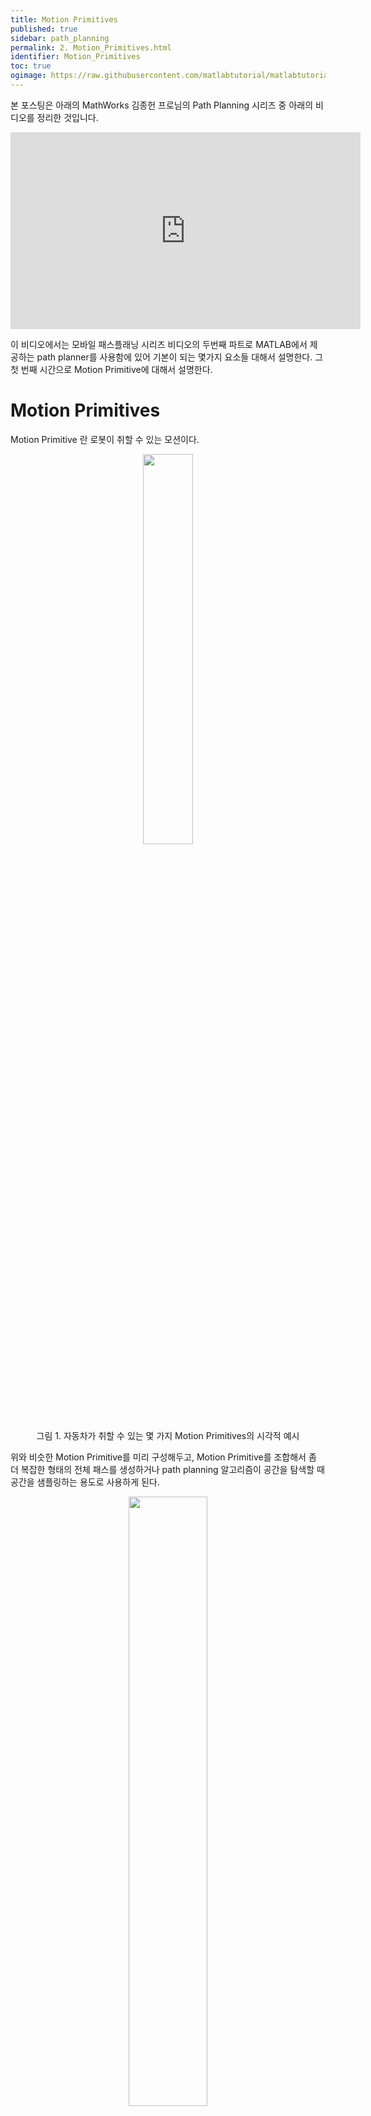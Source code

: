 ```yaml
---
title: Motion Primitives
published: true
sidebar: path_planning
permalink: 2. Motion_Primitives.html
identifier: Motion_Primitives
toc: true
ogimage: https://raw.githubusercontent.com/matlabtutorial/matlabtutorial.github.io/main/images/path_planning/ogimage.jpg
---
```


<style>
r { color: Red }
o { color: Orange }
g { color: Green }
bl { color: #0076A8 }
</style>

본 포스팅은 아래의 MathWorks 김종헌 프로님의 Path Planning 시리즈 중 아래의 비디오를 정리한 것입니다.

<center><iframe width="560" height="315" src="https://www.youtube.com/embed/dfQvWekJIdU?si=4PdXsAgFhVrqRxGb" title="YouTube video player" frameborder="0" allow="accelerometer; autoplay; clipboard-write; encrypted-media; gyroscope; picture-in-picture; web-share" referrerpolicy="strict-origin-when-cross-origin" allowfullscreen></iframe></center>

이 비디오에서는 모바일 패스플래닝 시리즈 비디오의 두번째 파트로 MATLAB에서 제공하는 path planner를 사용함에 있어 기본이 되는 몇가지 요소들 대해서 설명한다. 그 첫 번째 시간으로 Motion Primitive에 대해서 설명한다. 

# Motion Primitives

Motion Primitive 란 로봇이 취할 수 있는 모션이다. 

<center>
<img width = "40%" src="../../images/path_planning/2. Motion_Primitives/pic1.png"/>
    <br> 그림 1. 자동차가 취할 수 있는 몇 가지 Motion Primitives의 시각적 예시
</center>

위와 비슷한 Motion Primitive를 미리 구성해두고, Motion Primitive를 조합해서 좀 더 복잡한 형태의 전체 패스를 생성하거나 path planning 알고리즘이 공간을 탐색할 때 공간을 샘플링하는 용도로 사용하게 된다.

<center>
<img width = "50%" src="../../images/path_planning/2. Motion_Primitives/pic2.png"/>
    <br> 그림 2. 일련의 Motion Primitive를 조합하여 얻게되는 샘플 경로 예시
</center>

Motion Primitive의 조합으로 공간을 샘플링하면 전체 패스를 생성할 때, 공간을 검색할 때, 연산량을 줄여 연산에 소모되는 시간을 최소화할 수 있다. 공간을 샘플링할 때 내가 사용하는 로봇이 취할 수 없는 접근 불가한 모션을 샘플링하는 게 아니라 실제로 로봇이 구현 가능한 모션을 샘플링 해야 되기 때문에 이러한 motion primitive를 미리 계산하여 공간을 sampling하게 된다. 그리고 어떤 경로가 결정이 됐을 때 이 경로가 최적 경로인지 아닌지 확인하기 위해 경로 추종에 대한 비용을 계산하여 다른 경로와 비교를 할 때도 Motion Primitive가 사용된다.

Motion Primitive를 이런 업무에 활용하기 위해서는 어떤 특징을 가져야 할까? 우리는 Motion Primitive를 조합해서 더 복잡한 형태의 패스를 만들어낼 것이기 때문에 **(1) motion primitive의 형상이나 표현 방법이 복잡하면 안 된다**. Motion Primitive 자체는 단순해야 그 다음 이것들이 조합했을 때의 패스도 최대한 단순하게 표현할 수 있기 때문에 심플하게 표현되어야 한다. 또, Path planning을 하는데 있어 반복적으로 많이 사용되기 때문에 **(2) 재사용성을 가지도록 설계**되어야 한다. 하지만, motion primitive를 조합하는 형태로 path가 계획되며 계획된 path의 품질 그 중에서도 smoothness에 영향을 주기 때문에 **(3) 최대한 robot 모션의 품질을 높이기 위해 최대한 smooth한 형상**을 가지고 있어야만 한다.

## Kinematic Constraints

결국 로봇이 가질 수 있는 모션을 "간단하게" 표현한다는 것은 내 로봇이 가지고 있는 kinematic constraints를 표현한다는 말과도 같다. Kinematic constraints는 로봇이 어떤 방향이든지 가고 싶은 방향으로 움직이는 데 있어서 모션에 가해지는 제약을 말한다. 여기서, 내가 원하는 모든 방향으로 다 갈 수 있는 형태를 omni-directional 혹은 holonomic system이라고 하고 그렇지 않은 시스템을 non-holonomic system이라고 한다.

이 non-holonomic system을 정확하게 정의하자면, 로봇이 가지고 있는 자유도보다 컨트롤 input에 대한 자유도가 더 적은 시스템을 non-holonomic system이라 말한다. 

<center>
<img width = "40%" src="../../images/path_planning/2. Motion_Primitives/pic3.png"/>
    <br> 그림 3. 자동차 움직임의 자유도와 kinematic constraints
</center>

예를 들어, 자동차의 경우 그림 3에서 볼 수 있는 것처럼 2차원 평면에서 움직이는 자동차가 가질 수 있는 자유도는 $[x, y, \theta]$ 세 가지이다. 이 때, 우리가 이 차를 움직일 때 줄수 있는 제어 인풋은 전후 방향으로 움직이게 하는 acceleration과 스티어링 앵글 둘 뿐이다. 즉, 로봇이 가지고 있는 자유도는 3인데, 컨트롤 인풋에 의한 자유도는 2에 불과하다. 이런 차의 움직임 메커니즘을 "[Ackermann steering mechanism](https://en.wikipedia.org/wiki/Ackermann_steering_geometry)"이라고 하는데, 이러한 메커니즘을 가진 로봇은 측면방향으로 바로 움직일 수 없고 같은 자리에서 바로 회전할 수도 없다.

정확하게 동일하지는 않지만, 대부분의 모바일 로봇 플랫폼들은 유사한 형태의 움직임에 대한 제한 조건을 가진 non-holonomic system인 경우가 많다. 많이 사용되는 바퀴간의 회전 속도와 방향의 차이로 steering을 수행하는 differential robot도 non-holonomic system의 일종이다. 결국은 이런 non-holonomic 시스템들에 대한 path planning을 수행하려면 움직임에 제한이 있으니 이러한 kinematic constraint를 고려해서 Path planning을 수행해야하고, path를 구성하는 motion primitive 레벨에서 이미 kinematic constraint를 고려해야 한다.

## Motion Primitives for a Non-Holonomic System

그럼, Non-holonomic system을 위한 motion primitive는 어떤 것들이 있을까?

### Dubins Path

먼저 Dubins 모델은 시작 pose에서 완료 pose까지 우회전, 좌회전, 직진 3개의 움직임을 3번 조합하여 최적 경로를 만들어 내는 방법이다. 참고로 여기서 우회전과 자회전은 모두 Maximum Steering으로 회전하는 경우를 상정한다. 두 pose는 수학적으로 RSR, RSL, LSR, LSL, RLR, LRL의 총 6가지 모델 중 하나로 반드시 연결될 수 있다.

<center>
<img width = "40%" src="../../images/path_planning/2. Motion_Primitives/pic4.png"/>
    <br> 그림 4. Dubins 모델의 Motion Primitives (L, S, R)
</center>

어떻게 연결될 수 있는지 예를 들어 보자. 아래 그림 5에서는 시작 pose(파란색 화살표)와 완료 pose(초록색 화살표) 사례 두가지가 있다. 그림 5의 왼쪽부터, 시작 및 완료 pose 간의 관계는 좌선회, 직진, 다시 좌선회해서 연결되므로 이것을 LSL type의 움직임이라고 한다. 그림 5의 오른쪽에서는 우선회, 직진, 좌선회해서 연결되므로 이것을 RSL type의 움직임이라고 한다.

<center>
<img width = "80%" src="../../images/path_planning/2. Motion_Primitives/pic5.png"/>
    <br> 그림 5. Dubins 모델의 Motion Primitives 연결 예시 (LSL, RSL)
</center>

이런 움직임을 갖는 제일 흔한 예는 비행기이다. 후진이 불가능한 비행기가 방향을 바꿔서 반대로 넘어가려고 그러면 크게 우선해서 삥 두르면 저런 식으로 방향을 돌릴 수도 있다. 하지만, 이걸로는 부족합니다. 비행기면 모르겠지만 창고 물류 로봇이나 주차하는 차량처럼 한정된 공간에서 공간과 에너지를 효율적으로 사용하려면 후진이 가능해야 한다.

### Reeds-Shepp Path

그래서 Dubin path 모델의 아이디어를 확장해서 후진까지 고려할 수 있도록 개발한 것이 바로 Reeds-Shepp 모델이다. 이 방법도 직진(Straight), 좌선회(Left turn), 우선회(Right turn)로 표현되는 데 여기에 움직임 없음 N도 추가된다. Dubins 모델에서와 마찬가지로 우회전과 자회전은 모두 Maximum Steering으로 회전하는 경우를 상정한다. Reeds-Shepp는 이 움직임들을 5회 조합해서 연결을 하는데 3회만에 원하는 목적지에 연결되는 경우에는 굳이 네번째, 다섯번째 움직임이 필요 없어서 N으로 표현된다. 여기에 전진, 후진을 각각 +와 -의 부호로 각각 표현해서 총 48개의 움직임 조합으로 두 개의 pose를 연결하는 방법을 구현하였고, 나중에 그 중 불필요한 2개(L- R+ L-, R- L+ R-)를 제거해 최종적으로 46가지 움직임이 아래 표와 같이 조합된다. 

<center>
<img width = "80%" src="../../images/path_planning/2. Motion_Primitives/pic6.png"/>
    <br> 그림 6. Reeds-Shepp Motion Primitives의 조합 
    <br> 출처: Steven M. LaValle. Planning Algorithms. Cambridge University Press, 2006. 
</center>

그래서 하나의 예를 또 들어보자면, 그림 7과 같은 상황에서 주차를 하기 위해 두 개의 pose를 연결하려면 이렇게 R+ L- S- R- N 순서의 움직임으로 표현할 수 있다.

<center>
<img width = "40%" src="../../images/path_planning/2. Motion_Primitives/pic7.png"/>
    <br> 그림 7. Reeds-Shepp Motion Primitives의 조합 예시 (R+ L- S- R- N)
</center>

# Ground Vehicle Motion Primitives in Navigation Toolbox

MATLAB의 Navigation Toolbox에서는 navPath(직선 조각), Durbin Path와 Reeds-Shepp Path 세 가지 motion primitive를 제공한다. 이 함수들은 가능한 여러 motion primitive에서 가장 효율적인 연결 primitive만 제공하는게 아니라 이렇게 연결된 motion primitive를 시각화하는 함수도 같이 제공한다. 그리고 함수를 직접 사용하는게 아니더라도 나중에 패스 플래닝 함수들에서 옵션을 선택함으로써, 알고리즘 내부에서 공간을 sampling하는데 사용하고 생성된 path들이 motion primitive의 조합으로 발생하게 된다.

<center>
<img width = "80%" src="../../images/path_planning/2. Motion_Primitives/pic8.png"/>
    <br> 그림 8. MATLAB에서 동일한 두 pose를 Dubins 방식과 Reeds-Shepp 방식으로 연결시킨 결과
</center>

## navPath object

<center>
<img width = "40%" src="../../images/path_planning/2. Motion_Primitives/pic9.png"/>
    <br> 그림 9. navPath 오브젝트로 구성한 Path 결과물 <a href = "https://kr.mathworks.com/help/nav/ref/navpath.html#mw_64aa859c-71a7-41c6-a353-13c1f3057354"> (소스 코드 링크)</a>
</center>

그럼 가장 첫 번째 [navPath](https://kr.mathworks.com/help/nav/ref/navpath.html) 오브젝트에 대해서 알아보자. [navPath](https://kr.mathworks.com/help/nav/ref/navpath.html) 오브젝트는 그냥 바로 직선적으로 연결하는 패스 오브젝트이다. Append, interpolate, path length 같은 메소드들을 제공을 하고 있다.

| *methods* | 
|-------|--------|
| [<i><bl>append</bl></i>](https://kr.mathworks.com/help/nav/ref/navpath.append.html) | Add states to end of path | 
| [<i><bl>interpolate</bl></i>](https://kr.mathworks.com/help/nav/ref/navpath.interpolate.html) | Interpolate points along path | 
| [<i><bl>pathLength</bl></i>](https://kr.mathworks.com/help/nav/ref/navpath.pathlength.html) | Length of path | 

```matlab
% Create an SE(3) with bounds for state variables.
ss = stateSpaceSE3([0 220;0 220;0 100;…     % x-,y-,z- min/max
                            inf inf;inf inf;inf inf;inf inf]); % qx-,qy-,qz- min/max

% Create a navPath object in an SE(3) state space.
path = navPath(ss); 
waypoints = load("waypoints.mat");  % Load waypoints
append(path, waypoints);
interpolate(path,250); % Interpolate that path evenly. 

% Visualize the interpolated path and the original waypoints.
omap = load("dMapCityBlock.mat"); % Load a 3D occ map
show(omap); axis equal; view([-10 55]); hold on; plot3(path.States(:,1),path.States(:,2),path.States(:,3), "r-”); 

% Calculate length of path.
len = pathLength(path); 
```

코드를 보면 어떤 공간 안에서 state space를 먼저 정의하게 된다. 여기서는 SE3 스테이트 스페이스로 정의하고 x,y,z 그리고 또 방위에 관련된 스테이트들에 대해서 min / max 바운더리를 정해준다. 그리고 SE3 state space에서 motion primitive의 object를 생성한다.

그런 뒤 방금 언급한 append method를 사용해서 waypoint를 추가하고 interpolate 메소드를 이용해 균일한 간격으로 250개 구간으로 쪼개면 이 object는 250개의 state 값을 가진 path segment를 가지게 된다. 이 때,  append로 넣어준 웨이 포인트는 4개였는데, Interpolate를 사용하면 이 점들이 좀 더 부드럽게 이어질 줄 알았지만 이 object는 linear한 path segment를 만들어주기 때문에 아무리 250개로 쪼개도 저렇게 4개의 waypoint때와 동일하게 부드럽지 않은 형태로 표현된다. 저걸 만약 부드럽게 표현하시고 싶다면 path를 부드럽게 연결하는 trajectory generation 함수들을 사용할 수 있다. 그리고 난 다음에는 path length라는 메소드로 만들어진 전체 path의 길이를 확인할 수도 있다.

## dubinsConnection & dubinsPathSegment object

<center>
<img width = "80%" src="../../images/path_planning/2. Motion_Primitives/pic10.png"/>
    <br> 그림 10. dubinsConnection을 이용해 Path를 연결한 결과물 <a href = "https://kr.mathworks.com/help/nav/ref/dubinsconnection.html#mw_4f9fe596-2847-40f3-8cf1-d07e83e50220"> (소스 코드 링크)</a>
</center>

두 번째는 Dubins Path이다. Dubins Path는 두 개의 오브젝트가 있는데 [dubinsConnection](https://kr.mathworks.com/help/nav/ref/dubinsconnection.html)은 두 개의 포즈를 Dubins model로 연결을 하기 위해 필요한 정보를 입력하고 실제로 연결을 해주는 오브젝트이다. 그리고 여기에서 만들어진 결과물을 저장하는 게 [dubinsPathSegment](https://kr.mathworks.com/help/nav/ref/dubinspathsegment.html) 오브젝트이다.  

```matlab
% Create a dubinsConnection object.
dubConnObj = dubinsConnection;

% Define start and goal poses as [x y theta] vectors.
startPose = [0 0 0];   goalPose = [1 1 pi];

% Calculate a valid path segment to connect the poses.
[pathSegObj, pathCosts] = connect(dubConnObj,startPose,goalPose);

% Show the generated path.
show(pathSegObj{1})

```

코드를 보면 Dubins 커넥션이라고 먼저 오브젝트를 만든다. 여기다가 시작 포즈와 종료 포즈 집어넣고 connect라는 메소드를 이용하면 path segment가 출력되는데 이게 바로 [dubinsPathSegment](https://kr.mathworks.com/help/nav/ref/dubinspathsegment.html) 형태로 되어 있다.

만들어진 [dubinsPathSegment](https://kr.mathworks.com/help/nav/ref/dubinspathsegment.html) 오브젝트를 MATLAB command window에서 쳐보니까 그림 10에서 볼 수 있는 것과 같이 Start Pose는 이렇고 Goal Pose는 이렇고 Min turning radius는 1인데 RLR 타입으로 연결되었으며, 전체길이는 5.778 같은 이런 내용이 있다. navPath와 마찬가지로 interpolate method를 가지고 있고,Show method를 이용해 그려볼수도 있다.

### [dubinsConnection](https://kr.mathworks.com/help/nav/ref/dubinsconnection.html)

| *methods* | 
|-------|--------|
| [<i><bl>connect</bl></i>](https://kr.mathworks.com/help/nav/ref/dubinsconnection.connect.html) | Connect poses for given connection type | 

### [dubinsPathSegment](https://kr.mathworks.com/help/nav/ref/dubinspathsegment.html)

| *methods* | 
|-------|--------|
| [<i><bl>interpolate</bl></i>](https://kr.mathworks.com/help/nav/ref/dubinspathsegment.interpolate.html) | Interpolate poses along path segment | 
| [<i><bl>show</bl></i>](https://kr.mathworks.com/help/nav/ref/dubinspathsegment.show.html) | Visualize path segment | 

## reedsSheppConnection & reedsSheppPathSegmentPath object

<center>
<img width = "80%" src="../../images/path_planning/2. Motion_Primitives/pic11.png"/>
    <br> 그림 11. reedsSheppConnection을 이용해 Path를 연결한 결과물 <a href = "https://kr.mathworks.com/help/nav/ref/reedssheppconnection.html#mw_486ce81b-499f-4d1d-bb13-a9d20a6722d3"> (소스 코드 링크)</a>
</center>

세 번째로 Reeds-Shepp Path이다. 마찬가지로 reedsSheppConnection과 reedsSheppPathSegmentPath라는 세그먼트 패스라는 오브젝트를 가지고 있다. reedsSheppConnection 오브젝트를 생성해서 똑같이 connect라는 메소드를 이용해서 패스를 만들어보면 이번에는 LRLNN 타입으로 연결이 됐다라고 얘기하는 것을 알 수 있다. 그리고 똑같이 또 그림을 그려줄 수 있다. 초록색 시작 포인트에서 빨간색의 저런 포즈로 가기 위해 두 개의 검은 색 점에서 주행 방향을 바꿔서 목표 지점에 도달한 것을 알 수 있다.

```matlab
% Create a reedsSheppConnection object.
reedsConnObj = reedsSheppConnection;

% Define start and goal poses as [x y theta] vectors.
startPose = [0 0 0];  goalPose = [1 1 pi];

% Calculate a valid path segment to connect the poses.
[pathSegObj,pathCosts] = connect(reedsConnObj,startPose,goalPose);

% Show the generated path.
show(pathSegObj{1});
```

### [reedsSheppConnection](https://kr.mathworks.com/help/nav/ref/reedssheppconnection.html)

| *methods* | 
|-------|--------|
| [<i><bl>connect</bl></i>](https://kr.mathworks.com/help/nav/ref/reedssheppconnection.connect.html) | Connect poses for given connection type | 

### [reedsSheppPathSegment](https://kr.mathworks.com/help/nav/ref/reedsshepppathsegment.html)

| *methods* | 
|-------|--------|
| [<i><bl>interpolate</bl></i>](https://kr.mathworks.com/help/nav/ref/reedsshepppathsegment.interpolate.html) | Interpolate poses along path segment | 
| [<i><bl>show</bl></i>](https://kr.mathworks.com/help/nav/ref/reedsshepppathsegment.show.html) | Visualize path segment | 

# Aerial Vehicle Motion Primitives in UAV Toolbox

지금까지의 내용은 Navigation Toolbox에서 지원하는 내용이었다. UAV Toolbox에서도 aerial vehicle 모션 프리미티브를 제공하는데 UAV와 지금까지 언급한 그라운드 모바일 로봇의 차이는 결국은 차원의 문제이다. 

## uavDubinsConnection & uavDubinsPathSegment object

<center>
<img width = "80%" src="../../images/path_planning/2. Motion_Primitives/pic12.png"/>
    <br> 그림 12. uavDubinsConnection을 이용해 UAV용 Path를 연결한 결과물 <a href = "https://kr.mathworks.com/help/uav/ref/uavdubinsconnection.html#mw_5031f1cb-b39b-4af0-82d0-d68e0c09a808"> (소스 코드 링크)</a>
</center>

그라운드 모바일 로봇에서는 2차원으로 더빈 커넥션이나 reed shepp 커넥션은 2차원 공간 상에서 연결성을 표현을 해주는데 UAV toolbox에서 제공하는 더빈 커넥션 같은 경우에는 3차원 연결을 해준다. 그렇게 하면 두 pose를 연결하면 이런 식으로 connection이 돼서 3차원 공간상에서 실제로 만들어진 motion 세그먼트가 그림 11에서와 같이 표현되게 된다.

```matlab
% Create a reedsSheppConnection object.
connectionObj = uavDubinsConnection;

% Define start and goal poses as [x y z theta] vectors.
startPose = [0 0 0 0];  goalPose = [0 0 20 pi];

% Calculate a valid path segment to connect the poses.
[pathSegObj,pathCosts] = connect(connectionObj,startPose,goalPose);

% Show the generated path.
show(pathSegObj{1});
```

### [uavDubinsConnection](https://kr.mathworks.com/help/uav/ref/uavdubinsconnection.html)

| *methods* | 
|-------|--------|
| [<i><bl>connect</bl></i>](https://kr.mathworks.com/help/uav/ref/uavdubinsconnection.connect.html) | Connect poses for given connection type | 

### [uavDubinsPathSegment](https://kr.mathworks.com/help/uav/ref/uavdubinspathsegment.html)

| *methods* | 
|-------|--------|
| [<i><bl>interpolate</bl></i>](https://kr.mathworks.com/help/uav/ref/uavdubinspathsegment.interpolate.html) | Interpolate poses along path segment | 
| [<i><bl>show</bl></i>](https://kr.mathworks.com/help/uav/ref/uavdubinspathsegment.show.html) | Visualize path segment | 


# Technical Resources

Path Planning 분야 외의 로봇 개발을 위한 다른 내용이 궁금하다면 아래의 매스웍스 코리아에서 제공하는 모바일 로봇틱스 그리고 자율주행 웹 포털을 통해 정보를 얻어갈 수 있으니 참고하기 바란다.

### MATLAB Mobile Robotics Web Portal

<center>
<img width = "40%" src="../../images/path_planning/1. what_is_path_planning/pic17.png"/>
<br> 그림 12. MATLAB을 이용한 육상 이동 로봇 개발 Web Portal
<a href = "https://content.mathworks.com/viewer/642a97cdac3cd70ced362052">(링크)</a>
</center>

### MATLAB ADAS Web Portal

<center>
<img width = "40%" src="../../images/path_planning/1. what_is_path_planning/pic18.png"/>
<br> 그림 13. MATLAB을 이용한 자율주행/ADAS 개발 Web Portal
<a href = "https://content.mathworks.com/viewer/64b0d534d328c7d98c3e58c0">(링크)</a>
</center>

### MATLAB Onramp Series

매트랩 기초 사용법을 학습하고 싶은 경우 MathWorks 홈페이지 내의 Onramp 라는 무료 트레이닝 코스를 활용할 수 있다. Onramp는 웹상으로 진행하는 온라인 무료 교육으로, 컴퓨터에 매트랩을 설치 할 필요 없이 온라인으로 매트랩 관련된 여러 기초 내용을 학습할 수 있다.

<center>
<img width = "100%" src="../../images/path_planning/1. what_is_path_planning/pic19.png"/>
<br> 그림 14. MATLAB을 무료로 배울 수 있는 Onramp 시리즈
<a href = "https://matlabacademy.mathworks.com/kr/?page=1&sort=featured&s_tid=nav_learn_mlac">(링크)</a>
</center>
